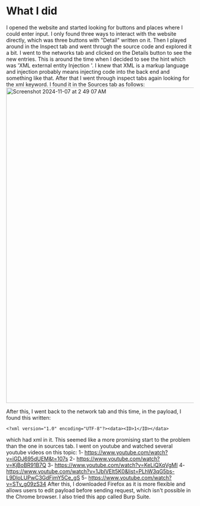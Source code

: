 # What I did

I opened the website and started looking for buttons and places where I could enter input. I only found three ways to interact with the website directly, which was three buttons with "Detail" written on it. Then I played around in the Inspect tab and went through the source code and explored it a bit. I went to the networks tab and clicked on the Details button to see the new entries. This is around the time when I decided to see the hint which was 'XML external entity Injection
'. I knew that XML is a markup language and injection probably means injecting code into the back end and something like that. After that I went through inspect tabs again looking for the xml keyword. I found it in the Sources tab as follows:
<img width="848" alt="Screenshot 2024-11-07 at 2 49 07 AM" src="https://github.com/user-attachments/assets/9f8507b1-cd8f-47a3-8b7f-4c2e134b4037">

After this, I went back to the network tab and this time, in the payload, I found this written:
```
<?xml version="1.0" encoding="UTF-8"?><data><ID>1</ID></data>
```

which had xml in it. This seemed like a more promising start to the problem than the one in sources tab. 
I went on youtube and watched several youtube videos on this topic:
1- https://www.youtube.com/watch?v=iGDJ695dUEM&t=107s
2- https://www.youtube.com/watch?v=KjBoBR91B7Q
3- https://www.youtube.com/watch?v=KeLiQXqVgMI
4- https://www.youtube.com/watch?v=1JblVElt5K0&list=PLhW3qG5bs-L9DloLUPwC3GdFimY5Ce_gS
5- https://www.youtube.com/watch?v=STv_g09zS34
After this, I downloaded Firefox as it is more flexible and allows users to edit payload before sending request, which isn't possible in the Chrome browser. I also tried this app called Burp Suite. 

